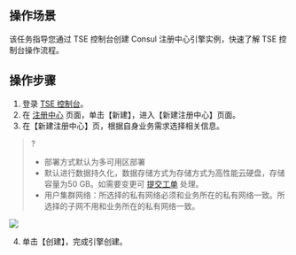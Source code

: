 
 ## 操作场景

该任务指导您通过 TSE 控制台创建 Consul 注册中心引擎实例，快速了解 TSE 控制台操作流程。


## 操作步骤

1. 登录 [TSE 控制台](https://console.cloud.tencent.com/tse)。
2. 在 [注册中心](https://console.cloud.tencent.com/tse/registry) 页面，单击【新建】，进入【新建注册中心】页面。
3. 在【新建注册中心】页，根据自身业务需求选择相关信息。

> ?
> - 部署方式默认为多可用区部署
> - 默认进行数据持久化，数据存储方式为存储方式为高性能云硬盘，存储容量为50 GB。如需要变更可 [提交工单](https://console.cloud.tencent.com/workorder/category) 处理。
> - 用户集群网络：所选择的私有网络必须和业务所在的私有网络一致。所选择的子网不用和业务所在的私有网络一致。

![](https://main.qcloudimg.com/raw/bfc2a782e4be3fa49f47ccd7099277ef.png)

4. 单击【创建】，完成引擎创建。
